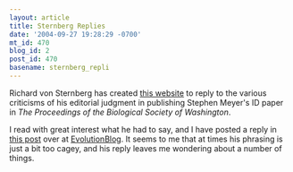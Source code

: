 ```yaml
---
layout: article
title: Sternberg Replies
date: '2004-09-27 19:28:29 -0700'
mt_id: 470
blog_id: 2
post_id: 470
basename: sternberg_repli
---
```

Richard von Sternberg has created <A HREF=http://www.rsternberg.net>this website</A> to reply to the various criticisms of his editorial judgment in publishing Stephen Meyer's ID paper in <I>The Proceedings of the Biological Society of Washington</I>.

I read with great interest what he had to say, and I have posted a reply in <A HREF=http://evolutionblog.blogspot.com/2004/09/sternberg-replies.html>this post</A> over at <A HREF=http://evolutionblog.blogspot.com>EvolutionBlog</A>.  It seems to me that at times his phrasing is just a bit too cagey, and his reply leaves me wondering about a number of things.
